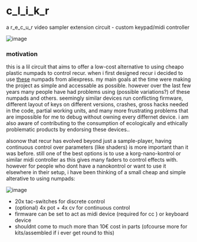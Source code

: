 # c_l_i_k_r
a r_e_c_u_r video sampler extension circuit - custom keypad/midi controller

![image](https://user-images.githubusercontent.com/12017938/155051549-ab0c8082-27c4-49ca-bed0-12ccfbea26ba.png)


### motivation

this is a lil circuit that aims to offer a low-cost alternative to using cheapo plastic numpads to control recur. when i first designed recur i decided to use [these](https://www.aliexpress.com/item/4000748567192.html) numpads from aliexpress. my main goals at the time were making the project as simple and accessable as possible. however over the last few years many people have had problems using (possible variations?) of these numpads and others. seemingly similar devices run conflicting firmware, different layout of keys on different versions, crashes, gross hacks needed in the code, partial working units, and many more frustrating problems that are impossible for me to debug without owning every differnet device. i am also aware of contributing to the consumption of ecologically and ethically problematic products by endorsing these devices..

alsonow that recur has evolved beyond just a sample-player, having continuous control over parameters (like shaders) is more important than it was before. still one of the best options is to use a korg-nano-kontrol or similar midi controller as this gives many faders to control effects with. however for people who dont have a nanokontrol or want to use it elsewhere in their setup, i have been thinking of a small cheap and simple alterative to using numpads:

![image](https://user-images.githubusercontent.com/12017938/96725839-a4cd7700-13b1-11eb-83d5-a9e582766bee.png)

- 20x tac-switches for discrete control
- (optional) 4x pot + 4x cv for continuous control
- firmware can be set to act as midi device (required for cc ) or keyboard device
- shouldnt come to much more than 10€ cost in parts (ofcourse more for kits/assembled if i ever get round to this)
